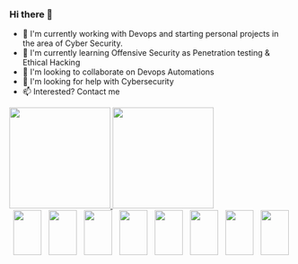 ### Hi there 👋
- 🔭 I'm currently working with Devops and starting personal projects in the area of Cyber Security.
- 🌱 I'm currently learning Offensive Security as Penetration testing & Ethical Hacking
- 👯 I'm looking to collaborate on Devops Automations
- 🤔 I'm looking for help with Cybersecurity
- 📫 Interested? Contact me

<div>
  <a href="https://github.com/natalia-dias01">
  <img height="180em" src="https://github-readme-stats.vercel.app/api?username=natalia-dias01&show_icons=true&theme=dark&include_all_commits=true&count_private=true"/>
  <img height="180em" src="https://github-readme-stats.vercel.app/api/top-langs/?username=natalia-dias01&layout=compact&langs_count=16&theme=dark"/>
</div>
<div style="display: flex; justify-content: space-around;">
  <img height="80" width="50" src="https://cdn.jsdelivr.net/gh/devicons/devicon/icons/bash/bash-original.svg" />
  <img height="80" width="50" src="https://cdn.jsdelivr.net/gh/devicons/devicon/icons/amazonwebservices/amazonwebservices-original-wordmark.svg" />
  <img height="80" width="50" src="https://cdn.jsdelivr.net/gh/devicons/devicon/icons/ansible/ansible-original-wordmark.svg" />
  <img height="80" width="50" src="https://cdn.jsdelivr.net/gh/devicons/devicon/icons/docker/docker-original-wordmark.svg" />
  <img height="80" width="50" src="https://cdn.jsdelivr.net/gh/devicons/devicon/icons/grafana/grafana-original-wordmark.svg" />
  <img height="80" width="50" src="https://cdn.jsdelivr.net/gh/devicons/devicon/icons/jenkins/jenkins-original.svg" />
  <img height="80" width="50" src="https://cdn.jsdelivr.net/gh/devicons/devicon/icons/tensorflow/tensorflow-original-wordmark.svg" />
  <img height="80" width="50" src="https://cdn.jsdelivr.net/gh/devicons/devicon/icons/pytorch/pytorch-original-wordmark.svg" />
</div>
